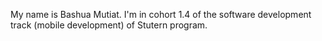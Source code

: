 My name is Bashua Mutiat. I'm in cohort 1.4 of the software development track (mobile development) of Stutern program. 
